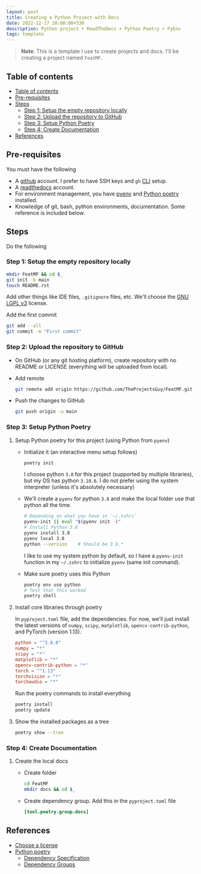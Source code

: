 ```yaml
---
layout: post
title: Creating a Python Project with Docs
date: 2022-12-17 20:00:00+530
description: Python project + ReadTheDocs + Python Poetry + PyEnv
tags: template
---
```


> **Note**: This is a template I use to create projects and docs. I'll be creating a project named `FeatMF`.

## Table of contents

- [Table of contents](#table-of-contents)
- [Pre-requisites](#pre-requisites)
- [Steps](#steps)
    - [Step 1: Setup the empty repository locally](#step-1-setup-the-empty-repository-locally)
    - [Step 2: Upload the repository to GitHub](#step-2-upload-the-repository-to-github)
    - [Step 3: Setup Python Poetry](#step-3-setup-python-poetry)
    - [Step 4: Create Documentation](#step-4-create-documentation)
- [References](#references)

## Pre-requisites

You must have the following

- A [github](https://github.com/) account. I prefer to have SSH keys and `gh` [CLI](https://cli.github.com/) setup.
- A [readthedocs](https://readthedocs.org/) account.
- For environment management, you have [pyenv](https://github.com/pyenv/pyenv) and [Python poetry](https://python-poetry.org/) installed.
- Knowledge of git, bash, python environments, documentation. Some reference is included below.

## Steps

Do the following

### Step 1: Setup the empty repository locally

```bash
mkdir FeatMF && cd $_
git init -b main
touch README.rst
```

Add other things like IDE files, `.gitignore` files, etc. We'll choose the [GNU LGPL v3](https://choosealicense.com/licenses/lgpl-3.0/) license.

Add the first commit

```bash
git add --all
git commit -m "First commit"
```

### Step 2: Upload the repository to GitHub

- On GitHub (or any git hosting platform), create repository with no README or LICENSE (everything will be uploaded from local).
- Add remote

    ```bash
    git remote add origin https://github.com/TheProjectsGuy/FeatMF.git
    ```

- Push the changes to GitHub

    ```bash
    git push origin -u main
    ```

### Step 3: Setup Python Poetry

1. Setup Python poetry for this project (using Python from `pyenv`)

    - Initialize it (an interactive menu setup follows)

        ```bash
        poetry init
        ```

        I choose python `3.8` for this project (supported by multiple libraries), but my OS has python `3.10.6`. I do not prefer using the system interpreter (unless it's absolutely necessary)

    - We'll create a `pyenv` for python `3.8` and make the local folder use that python all the time.

        ```bash
        # Depending on what you have in `~/.zshrc`
        pyenv-init || eval "$(pyenv init -)"
        # Install Python 3.8
        pyenv install 3.8
        pyenv local 3.8
        python --version    # Should be 3.8.*
        ```

        I like to use my system python by default, so I have a `pyenv-init` function in my `~/.zshrc` to initialize `pyenv` (same init command).

    - Make sure poetry uses this Python

        ```bash
        poetry env use python
        # Test that this worked
        poetry shell
        ```

2. Install core libraries through poetry

    In `pyproject.toml` file, add the dependencies. For now, we'll just install the latest versions of `numpy`, `scipy`, `matplotlib`, `opencv-contrib-python`, and PyTorch (version 1.13).

    ```toml
    python = "^3.8.0"
    numpy = "*"
    scipy = "*"
    matplotlib = "*"
    opencv-contrib-python = "*"
    torch = "^1.13"
    torchvision = "*"
    torchaudio = "*"
    ```

    Run the poetry commands to install everything

    ```bash
    poetry install
    poetry update
    ```

3. Show the installed packages as a tree

    ```bash
    poetry show --tree
    ```

### Step 4: Create Documentation

1. Create the local docs

    - Create folder

        ```bash
        cd FeatMF
        mkdir docs && cd $_
        ```

    - Create dependency group. Add this in the `pyproject.toml` file

        ```toml
        [tool.poetry.group.docs]
        ```

## References

- [Choose a license](https://choosealicense.com/)
- [Python poetry](https://python-poetry.org/)
    - [Dependency Specification](https://python-poetry.org/docs/dependency-specification/)
    - [Dependency Groups](https://python-poetry.org/docs/managing-dependencies/#dependency-groups)
